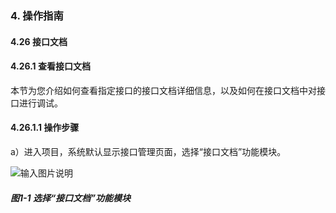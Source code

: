 ### 4. 操作指南

#### 4.26 接口文档

#### 4.26.1 查看接口文档

本节为您介绍如何查看指定接口的接口文档详细信息，以及如何在接口文档中对接口进行调试。

#### 4.26.1.1 操作步骤

a）进入项目，系统默认显示接口管理页面，选择“接口文档”功能模块。

![输入图片说明](../../../../images/SoFlu%EF%BC%88%E5%90%8E%E7%AB%AF%EF%BC%89%E5%BC%80%E5%8F%91%E5%B9%B3%E5%8F%B0/1.%20%E6%9C%80%E6%96%B0%E7%89%88%E6%9C%AC%20-%20%E6%9B%B4%E6%96%B0%E6%97%A5%E6%9C%9F%20-%202022.10.08/4.%20%E6%93%8D%E4%BD%9C%E6%8C%87%E5%8D%97/26.%20%E6%8E%A5%E5%8F%A3%E6%96%87%E6%A1%A3/image.png)

##### 图1-1 选择“接口文档”功能模块
